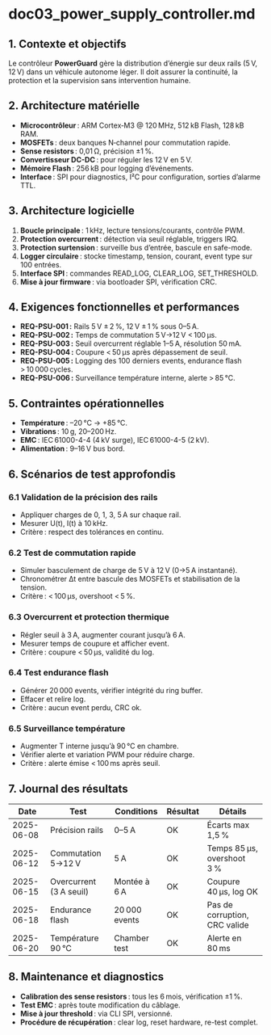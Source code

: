 # doc03_power_supply_controller.md

## 1. Contexte et objectifs  
Le contrôleur **PowerGuard** gère la distribution d’énergie sur deux rails (5 V, 12 V) dans un véhicule autonome léger. Il doit assurer la continuité, la protection et la supervision sans intervention humaine.

## 2. Architecture matérielle  
- **Microcontrôleur** : ARM Cortex‑M3 @ 120 MHz, 512 kB Flash, 128 kB RAM.  
- **MOSFETs** : deux banques N‑channel pour commutation rapide.  
- **Sense resistors** : 0,01 Ω, précision ±1 %.  
- **Convertisseur DC-DC** : pour réguler les 12 V en 5 V.  
- **Mémoire Flash** : 256 kB pour logging d’événements.  
- **Interface** : SPI pour diagnostics, I²C pour configuration, sorties d’alarme TTL.  

## 3. Architecture logicielle  
1. **Boucle principale** : 1 kHz, lecture tensions/courants, contrôle PWM.  
2. **Protection overcurrent** : détection via seuil réglable, triggers IRQ.  
3. **Protection surtension** : surveille bus d’entrée, bascule en safe-mode.  
4. **Logger circulaire** : stocke timestamp, tension, courant, event type sur 100 entrées.  
5. **Interface SPI** : commandes READ_LOG, CLEAR_LOG, SET_THRESHOLD.  
6. **Mise à jour firmware** : via bootloader SPI, vérification CRC.  

## 4. Exigences fonctionnelles et performances  
- **REQ-PSU-001 :** Rails 5 V ± 2 %, 12 V ± 1 % sous 0–5 A.  
- **REQ-PSU-002 :** Temps de commutation 5 V→12 V < 100 µs.  
- **REQ-PSU-003 :** Seuil overcurrent réglable 1–5 A, résolution 50 mA.  
- **REQ-PSU-004 :** Coupure < 50 µs après dépassement de seuil.  
- **REQ-PSU-005 :** Logging des 100 derniers events, endurance flash > 10 000 cycles.  
- **REQ-PSU-006 :** Surveillance température interne, alerte > 85 °C.  

## 5. Contraintes opérationnelles  
- **Température** : –20 °C → +85 °C.  
- **Vibrations** : 10 g, 20–200 Hz.  
- **EMC** : IEC 61000-4-4 (4 kV surge), IEC 61000-4-5 (2 kV).  
- **Alimentation** : 9–16 V bus bord.

## 6. Scénarios de test approfondis  
### 6.1 Validation de la précision des rails  
- Appliquer charges de 0, 1, 3, 5 A sur chaque rail.  
- Mesurer U(t), I(t) à 10 kHz.  
- Critère : respect des tolérances en continu.

### 6.2 Test de commutation rapide  
- Simuler basculement de charge de 5 V à 12 V (0→5 A instantané).  
- Chronométrer Δt entre bascule des MOSFETs et stabilisation de la tension.  
- Critère : < 100 µs, overshoot < 5 %.

### 6.3 Overcurrent et protection thermique  
- Régler seuil à 3 A, augmenter courant jusqu’à 6 A.  
- Mesurer temps de coupure et afficher event.  
- Critère : coupure < 50 µs, validité du log.

### 6.4 Test endurance flash  
- Générer 20 000 events, vérifier intégrité du ring buffer.  
- Effacer et relire log.  
- Critère : aucun event perdu, CRC ok.

### 6.5 Surveillance température  
- Augmenter T interne jusqu’à 90 °C en chambre.  
- Vérifier alerte et variation PWM pour réduire charge.  
- Critère : alerte émise < 100 ms après seuil.

## 7. Journal des résultats  
| Date       | Test                       | Conditions             | Résultat | Détails                        |
|------------|----------------------------|------------------------|----------|--------------------------------|
| 2025-06-08 | Précision rails            | 0–5 A                  | OK       | Écarts max 1,5 %               |
| 2025-06-12 | Commutation 5→12 V         | 5 A                    | OK       | Temps 85 µs, overshoot 3 %      |
| 2025-06-15 | Overcurrent (3 A seuil)    | Montée à 6 A           | OK       | Coupure 40 µs, log OK          |
| 2025-06-18 | Endurance flash            | 20 000 events          | OK       | Pas de corruption, CRC valide  |
| 2025-06-20 | Température 90 °C          | Chamber test           | OK       | Alerte en 80 ms                |

## 8. Maintenance et diagnostics  
- **Calibration des sense resistors** : tous les 6 mois, vérification ±1 %.  
- **Test EMC** : après toute modification du câblage.  
- **Mise à jour threshold** : via CLI SPI, versionné.  
- **Procédure de récupération** : clear log, reset hardware, re-test complet.
